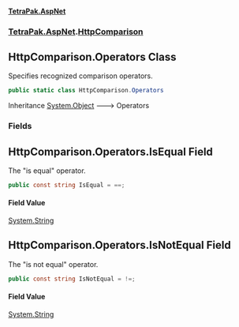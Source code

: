 #### [TetraPak.AspNet](index.md 'index')
### [TetraPak.AspNet](TetraPak_AspNet.md 'TetraPak.AspNet').[HttpComparison](TetraPak_AspNet_HttpComparison.md 'TetraPak.AspNet.HttpComparison')
## HttpComparison.Operators Class
Specifies recognized comparison operators.  
```csharp
public static class HttpComparison.Operators
```

Inheritance [System.Object](https://docs.microsoft.com/en-us/dotnet/api/System.Object 'System.Object') &#129106; Operators  
### Fields
<a name='TetraPak_AspNet_HttpComparison_Operators_IsEqual'></a>
## HttpComparison.Operators.IsEqual Field
The "is equal" operator.  
```csharp
public const string IsEqual = ==;
```
#### Field Value
[System.String](https://docs.microsoft.com/en-us/dotnet/api/System.String 'System.String')
  
<a name='TetraPak_AspNet_HttpComparison_Operators_IsNotEqual'></a>
## HttpComparison.Operators.IsNotEqual Field
The "is not equal" operator.  
```csharp
public const string IsNotEqual = !=;
```
#### Field Value
[System.String](https://docs.microsoft.com/en-us/dotnet/api/System.String 'System.String')
  
